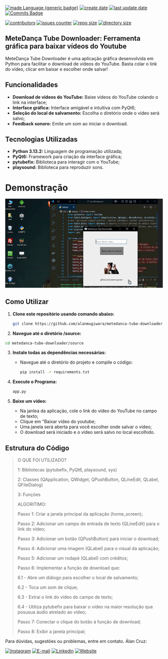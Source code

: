 [![made Language {generic badge}](https://img.shields.io/badge/Made%20with-Python-8A2BE2)](https://github.com/alanmugiwara)
[![create date](https://badges.pufler.dev/created/alanmugiwara/metedanca-tube-downloader/?color=8A2BE2)](https://github.com/alanmugiwara)
[![last update date](https://badges.pufler.dev/Updated/alanmugiwara/metedanca-tube-downloader/?color=8A2BE2)](https://github.com/alanmugiwara)
[![Commits Badge](https://img.shields.io/github/commit-activity/m/alanmugiwara/metedanca-tube-downloader.svg?color=8A2BE2)](https://github.com/alanmugiwara)

[![contributors](https://img.shields.io/github/contributors/alanmugiwara/metedanca-tube-downloader?color=8A2BE2)](https://github.com/alanmugiwara)
[![issues counter](https://img.shields.io/github/issues/alanmugiwara/metedanca-tube-downloader?color=8A2BE2)](https://github.com/alanmugiwara)
[![repo size](https://img.shields.io/github/repo-size/alanmugiwara/metedanca-tube-downloader?color=8A2BE2)](https://github.com/alanmugiwara)
[![directory size](https://img.shields.io/github/directory-file-count/alanmugiwara/metedanca-tube-downloader?color=8A2BE2)](https://github.com/alanmugiwara)

## MeteDança Tube Downloader: Ferramenta gráfica para baixar vídeos do Youtube

MeteDança Tube Downloader é uma aplicação gráfica desenvolvida em Python para facilitar o download de vídeos do YouTube. Basta colar o link do vídeo, clicar em baixar e escolher onde salvar!

## Funcionalidades

- **Download de vídeos do YouTube:** Baixe vídeos do YouTube colando o link na interface;
- **Interface gráfica:** Interface amigável e intuitiva com PyQt6;
- **Seleção do local de salvamento:** Escolha o diretório onde o vídeo será salvo;
- **Feedback sonoro:** Emite um som ao iniciar o download.

## Tecnologias Utilizadas

- **Python 3.13.2:** Linguagem de programação utilizada;
- **PyQt6:** Framework para criação da interface gráfica;
- **pytubefix:** Biblioteca para interagir com o YouTube;
- **playsound:** Biblioteca para reproduzir sons.

# Demonstração
![Demonsraoção](https://github.com/alanmugiwara/alanmugiwara.github.io/blob/main/img/demo.gif?raw=true)

## Como Utilizar

1. **Clone este repositório usando comando abaixo:**

   ```bash
   git clone https://github.com/alanmugiwara/metedanca-tube-downloader
   ```

2.  **Navegue até o diretório /source:**
   ```bash
   cd metedanca-tube-downloader/source
   ```

3. **Instale todas as dependências necessárias:**
   - Navegue até o diretório do projeto e compile o código:
     ```bash
     pip install -r requirements.txt
     ```
     
4. **Execute o Programa:**
     ```bash
     app.py
     ```
     
5. **Baixe um vídeo:**
     - Na janlea da aplicação, cole o link do vídeo do YouTube no campo de texto;
     - Clique em "Baixar vídeo do youtube;
     - Uma janela será aberta para você escolher onde salvar o vídeo;
     - O download será iniciado e o vídeo será salvo no local escolhido.

## Estrutura do Código
>
> O QUE FOI UTILIZADO?
>
> 1: Bibliotecas (pytubefix, PyQt6, playsound, sys)
> 
> 2: Classes (QApplication, QWidget, QPushButton, QLineEdit, QLabel, QFileDialog)
>
> 3: Funções
>
> ALGORITIMO:
> 
> Passo 1: Criar a janela principal da aplicação (home_screen);
> 
> Passo 2: Adicionar um campo de entrada de texto (QLineEdit) para o link do vídeo;
> 
> Passo 3: Adicionar um botão (QPushButton) para iniciar o download;
> 
> Passo 4: Adicionar uma imagem (QLabel) para o visual da aplicação;
> 
> Passo 5: Adicionar um rodapé (QLabel) com créditos;
> 
> Passo 6: Implementar a função de download que:
>
> 6.1 - Abre um diálogo para escolher o local de salvamento;
>
> 6.2 - Toca um som de clique;
>
> 6.3 - Extrai o link do vídeo do campo de texto;
>
> 6.4 - Utiliza pytubefix para baixar o vídeo na maior resolução que posusua áudio atrelado ao vídeo;
>
> Passo 7: Conectar o clique do botão à função de download;
>
> Passo 8: Exibir a janela principal;

Para dúvidas, sugestões ou problemas, entre em contato. Álan Cruz:

<div>
<a href="https://instagram.com/alancruz_tec" target="_blank"><img loading="lazy" src="https://img.shields.io/badge/-Instagram-%23E4405F?style=for-the-badge&logo=instagram&logoColor=white" alt="Instagram"></a>
<a href="mailto:contato@alancruz.tec.br"><img loading="lazy" src="https://img.shields.io/badge/Gmail-D14836?style=for-the-badge&logo=gmail&logoColor=white" alt="E-mail"></a>
<a href="https://linkedin.com/in/alansilvadacruz" target="_blank"><img loading="lazy" src="https://img.shields.io/badge/-LinkedIn-%230077B5?style=for-the-badge&logo=linkedin&logoColor=white" alt="Linkedin"></a>
<a href="https://alancruz.tec.br" target="_blank"><img loading="lazy" src="https://img.shields.io/badge/-My%20Website-%230077B5?style=for-the-badge&logo=wordpress&logoColor=white" alt="Website"></a>
</div>
